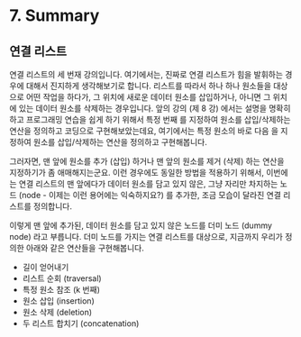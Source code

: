 # 7. Summary

## 연결 리스트

연결 리스트의 세 번재 강의입니다. 여기에서는, 진짜로 연결 리스트가 힘을 발휘하는 경우에 대해서 진지하게 생각해보기로 합니다. 리스트를 따라서 하나 하나 원소들을 대상으로 어떤 작업을 하다가, 그 위치에 새로운 데이터 원소를 삽입하거나, 아니면 그 위치에 있는 데이터 원소를 삭제하는 경우입니다. 앞의 강의 \(제 8 강\) 에서는 설명을 명확히 하고 프로그래밍 연습을 쉽게 하기 위해서 특정 번째 를 지정하여 원소를 삽입/삭제하는 연산을 정의하고 코딩으로 구현해보았는데요, 여기에서는 특정 원소의 바로 다음 을 지정하여 원소를 삽입/삭제하는 연산을 정의하고 구현해봅니다.

그러자면, 맨 앞에 원소를 추가 \(삽입\) 하거나 맨 앞의 원소를 제거 \(삭제\) 하는 연산을 지정하기가 좀 애매해지는군요. 이런 경우에도 동일한 방법을 적용하기 위해서, 이번에는 연결 리스트의 맨 앞에다가 데이터 원소를 담고 있지 않은, 그냥 자리만 차지하는 노드 \(node - 이제는 이런 용어에는 익숙하지요?\) 를 추가한, 조금 모습이 달라진 연결 리스트를 정의합니다.

이렇게 맨 앞에 추가된, 데이터 원소를 담고 있지 않은 노드를 더미 노드 \(dummy node\) 라고 부릅니다. 더미 노드를 가지는 연결 리스트를 대상으로, 지금까지 우리가 정의한 아래와 같은 연산들을 구현해봅니다.

* 길이 얻어내기
* 리스트 순회 \(traversal\)
* 특정 원소 참조 \(k 번째\)
* 원소 삽입 \(insertion\)
* 원소 삭제 \(deletion\)
* 두 리스트 합치기 \(concatenation\)

